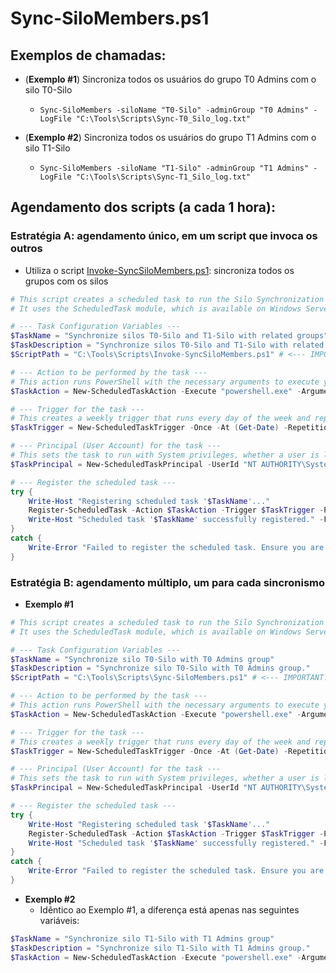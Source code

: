 # Sync-SiloMembers.ps1

## Exemplos de chamadas:
- (**Exemplo #1**) Sincroniza todos os usuários do grupo T0 Admins com o silo T0-Silo
  - `Sync-SiloMembers -siloName "T0-Silo" -adminGroup "T0 Admins" -LogFile "C:\Tools\Scripts\Sync-T0_Silo_log.txt"`

- (**Exemplo #2**) Sincroniza todos os usuários do grupo T1 Admins com o silo T1-Silo
  - `Sync-SiloMembers -siloName "T1-Silo" -adminGroup "T1 Admins" -LogFile "C:\Tools\Scripts\Sync-T1_Silo_log.txt"`

## Agendamento dos scripts (a cada 1 hora):

### Estratégia A: agendamento único, em um script que invoca os outros
- Utiliza o script [Invoke-SyncSiloMembers.ps1](Invoke-SyncSiloMembers.ps1): sincroniza todos os grupos com os silos
```powershell
# This script creates a scheduled task to run the Silo Synchronization script every hour.
# It uses the ScheduledTask module, which is available on Windows Server 2012 and newer.

# --- Task Configuration Variables ---
$TaskName = "Synchronize silos T0-Silo and T1-Silo with related groups"
$TaskDescription = "Synchronize silos T0-Silo and T1-Silo with related groups"
$ScriptPath = "C:\Tools\Scripts\Invoke-SyncSiloMembers.ps1" # <--- IMPORTANT: Update this path if your script is in a different location

# --- Action to be performed by the task ---
# This action runs PowerShell with the necessary arguments to execute your script.
$TaskAction = New-ScheduledTaskAction -Execute "powershell.exe" -Argument "-NoProfile -ExecutionPolicy Bypass -Command ""& { $ScriptPath }"""

# --- Trigger for the task ---
# This creates a weekly trigger that runs every day of the week and repeats every hour indefinitely.
$TaskTrigger = New-ScheduledTaskTrigger -Once -At (Get-Date) -RepetitionInterval (New-TimeSpan -Minutes 60)

# --- Principal (User Account) for the task ---
# This sets the task to run with System privileges, whether a user is logged on or not.
$TaskPrincipal = New-ScheduledTaskPrincipal -UserId "NT AUTHORITY\System" -LogonType ServiceAccount -RunLevel Highest

# --- Register the scheduled task ---
try {
    Write-Host "Registering scheduled task '$TaskName'..."
    Register-ScheduledTask -Action $TaskAction -Trigger $TaskTrigger -Principal $TaskPrincipal -TaskName $TaskName -Description $TaskDescription -Force
    Write-Host "Scheduled task '$TaskName' successfully registered." -ForegroundColor Green
}
catch {
    Write-Error "Failed to register the scheduled task. Ensure you are running PowerShell with Administrator privileges."
}
```

### Estratégia B: agendamento múltiplo, um para cada sincronismo
- **Exemplo #1**
```powershell
# This script creates a scheduled task to run the Silo Synchronization script every hour.
# It uses the ScheduledTask module, which is available on Windows Server 2012 and newer.

# --- Task Configuration Variables ---
$TaskName = "Synchronize silo T0-Silo with T0 Admins group"
$TaskDescription = "Synchronize silo T0-Silo with T0 Admins group."
$ScriptPath = "C:\Tools\Scripts\Sync-SiloMembers.ps1" # <--- IMPORTANT: Update this path if your script is in a different location

# --- Action to be performed by the task ---
# This action runs PowerShell with the necessary arguments to execute your script.
$TaskAction = New-ScheduledTaskAction -Execute "powershell.exe" -Argument "-NoProfile -ExecutionPolicy Bypass -Command ""& { . `"$ScriptPath`"; Sync-SiloMembers -siloName 'T0-Silo' -adminGroup 'T0 Admins' -LogFile 'C:\Tools\Scripts\Sync-T0_Silo_log.txt' }"""

# --- Trigger for the task ---
# This creates a weekly trigger that runs every day of the week and repeats every hour indefinitely.
$TaskTrigger = New-ScheduledTaskTrigger -Once -At (Get-Date) -RepetitionInterval (New-TimeSpan -Minutes 60)

# --- Principal (User Account) for the task ---
# This sets the task to run with System privileges, whether a user is logged on or not.
$TaskPrincipal = New-ScheduledTaskPrincipal -UserId "NT AUTHORITY\System" -LogonType ServiceAccount -RunLevel Highest

# --- Register the scheduled task ---
try {
    Write-Host "Registering scheduled task '$TaskName'..."
    Register-ScheduledTask -Action $TaskAction -Trigger $TaskTrigger -Principal $TaskPrincipal -TaskName $TaskName -Description $TaskDescription -Force
    Write-Host "Scheduled task '$TaskName' successfully registered." -ForegroundColor Green
}
catch {
    Write-Error "Failed to register the scheduled task. Ensure you are running PowerShell with Administrator privileges."
}
```
- **Exemplo #2**
  - Idêntico ao Exemplo #1, a diferença está apenas nas seguintes variáveis:
```powershell
$TaskName = "Synchronize silo T1-Silo with T1 Admins group"
$TaskDescription = "Synchronize silo T1-Silo with T1 Admins group."
$TaskAction = New-ScheduledTaskAction -Execute "powershell.exe" -Argument "-NoProfile -ExecutionPolicy Bypass -Command ""& { . `"$ScriptPath`"; Sync-SiloMembers -siloName 'T1-Silo' -adminGroup 'T1 Admins' -LogFile 'C:\Tools\Scripts\Sync-T1_Silo_log.txt' }"""
```
